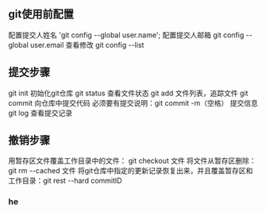 ## git使用前配置
配置提交人姓名 'git config --global user.name';
配置提交人邮箱 git config --global user.email
查看修改 git config --list
## 提交步骤
git init 初始化git仓库
git status 查看文件状态
git add 文件列表，追踪文件
git commit 向仓库中提交代码 必须要有提交说明：git commit -m（空格） 提交信息
git log 查看提交记录
## 撤销步骤
用暂存区文件覆盖工作目录中的文件： git checkout 文件
将文件从暂存区删除： git rm --cached 文件
将git仓库中指定的更新记录恢复出来，并且覆盖暂存区和工作目录：git rest --hard commitID
### he


